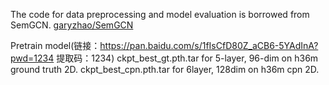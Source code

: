 The code for data preprocessing and model evaluation is borrowed from SemGCN.
[garyzhao/SemGCN](https://github.com/garyzhao/SemGCN)


Pretrain model(链接：https://pan.baidu.com/s/1fIsCfD80Z_aCB6-5YAdInA?pwd=1234 
提取码：1234)
ckpt_best_gt.pth.tar for 5-layer, 96-dim on h36m ground truth 2D.
ckpt_best_cpn.pth.tar for 6layer, 128dim on h36m cpn 2D.
